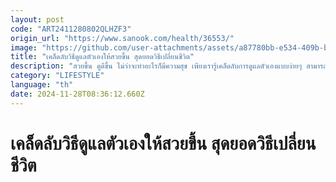 ```yaml
---
layout: post
code: "ART2411280802QLHZF3"
origin_url: "https://www.sanook.com/health/36553/"
image: "https://github.com/user-attachments/assets/a87780bb-e534-409b-b910-bad06b4e0e11"
title: "เคล็ดลับวิธีดูแลตัวเองให้สวยขึ้น สุดยอดวิธีเปลี่ยนชีวิต"
description: "สวยขึ้น ดูดีขึ้น ไม่ว่าจะทำอะไรก็มีความสุข เพียงเรารู้เคล็ดลับการดูแลตัวเองแบบง่ายๆ สามารถทำได้เองไม่ต้องเสียสตางค์"
category: "LIFESTYLE"
language: "th"
date: 2024-11-28T08:36:12.660Z
---
```


# เคล็ดลับวิธีดูแลตัวเองให้สวยขึ้น สุดยอดวิธีเปลี่ยนชีวิต